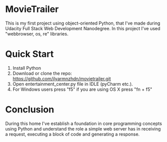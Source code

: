 # MovieTrailer
This is my first project using object-oriented Python, that I've made during Udacity Full Stack Web Development Nanodegree.
In this project I've used "webbrowser, os, re" libraries. 
# Quick Start
1. Install Python
2. Download or clone the repo: https://github.com/ilyarmnzhdn/movietrailer.git
3. Open entertainment_center.py file in IDLE (pyCharm etc.).
4. For Windows users press "f5" if you are using OS X press "fn + f5"

# Conclusion
During this home I've establish a foundation in core programming concepts using Python and understand the role a simple web server has in receiving a request, executing a block of code and generating a response.

